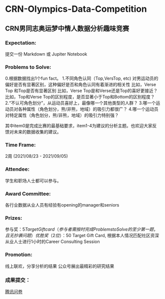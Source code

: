 # CRN-Olympics-Data-Competition

## CRN男同志奥运梦中情人数据分析趣味竞赛

### Expectation:
提交一份 Markdown 或 Jupiter Notebook

### Problems to Solve:
0.根据数据找出1个fun fact。
1.不同角色认同（Top,VersTop, etc) 对男运动员的偏好是否有显著区别，这种偏好是否和角色认同有着渐进的相关性
比如，Verse Top 和Top是否有显著区别
比如，Verse Top是和Verse还是Top的喜好更接近？
比如，Top和Verse Top的区别程度，是否显著小于Top和Bottom的区别程度？
2.“不认可角色划分”，从运动员喜好上，最像哪一个其他类型的人群？
3.哪一个运动员对各种属性（角色划分，熊/非熊，地域）的吸引力都很广？
4.哪一个运动员对特定属性（角色划分，熊/非熊，地域）的吸引力特别强？

其中item0是完成比赛的最基础要求，item1-4为建议的分析主题。也欢迎大家反馈对未来的数据收集的建议。

### Time Frame:
2周 (2021/08/23 - 2021/09/05)

### Attendee:
学生和职场人士都可以参与。

### Award Committee:
各行业数据从业人员有经验有opening的manager和seniors

### Prizes:
参与奖：$5 Target Gift card （参与者需按时完成Problems to Solve的至少第一题，且无抄袭问题）   
优胜奖（2位）：$50 Target Gift Card, 根据本人情况匹配社区资深从业人士进行1小时的Career Consulting Session

### Promotion:
线上联欢，分享分析的结果
公众号展出最精彩的研究结果

### 成果提交：
[腾讯问卷](https://wj.qq.com/s2/8922268/bd79/)
